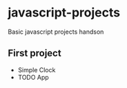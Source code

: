 # javascript-projects

Basic javascript projects handson

## First project

- Simple Clock
- TODO App
